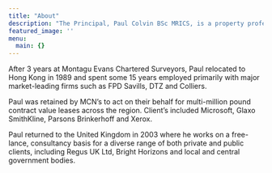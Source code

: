 ```yaml
---
title: "About"
description: "The Principal, Paul Colvin BSc MRICS, is a property professional with some 30 years experience."
featured_image: ''
menu:
  main: {}
---
```


After 3 years at Montagu Evans Chartered Surveyors, Paul relocated to Hong Kong in 1989 and spent some 15 years employed primarily with major market-leading firms such as FPD Savills, DTZ and Colliers.

Paul was retained by MCN’s to act on their behalf for multi-million pound contract value leases across the region. Client’s included Microsoft, Glaxo SmithKline, Parsons Brinkerhoff and Xerox.

Paul returned to the United Kingdom in 2003 where he works on a free-lance, consultancy basis for a diverse range of both private and public clients, including Regus UK Ltd, Bright Horizons and local and central government bodies.
